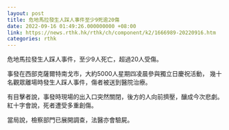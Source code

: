 ```yaml
---
layout: post
title: 危地馬拉發生人踩人事件至少9死逾20傷
date: 2022-09-16 01:49:26.000000000 +08:00
link: https://news.rthk.hk/rthk/ch/component/k2/1666989-20220916.htm
categories: rthk
---
```


危地馬拉發生人踩人事件，至少9人死亡，超過20人受傷。

事發在西部克薩爾特南戈市，大約5000人星期四凌晨參與獨立日慶祝活動，
幾十名觀眾離場時發生人踩人事件，傷者被送到醫院治療。

有目擊者說，事發時現場的出入口突然關閉，後方的人向前擠壓，釀成今次悲劇。紅十字會說，死者遭受多重創傷。

當局說，檢察部門已展開調查，法醫亦會驗屍。
